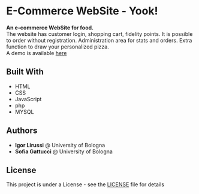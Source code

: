 # E-Commerce WebSite - Yook!
**An e-commerce WebSite for food.**
<br>
The website has customer login, shopping cart, fidelity points. It is possible to order without registration.  Administration area for stats and orders. Extra function to draw your personalized pizza.
<br>A demo is available [here](https://egoladventures.altervista.org/Yook/home.php)


## Built With

*   HTML
*   CSS
*   JavaScript
*   php
*   MYSQL


## Authors

*   **Igor Lirussi** @ University of Bologna
*   **Sofia Gattucci** @ University of Bologna

## License

This project is under a License - see the [LICENSE](LICENSE) file for details

